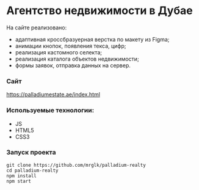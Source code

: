 # Агентство недвижимости в Дубае

На сайте реализовано:

- адаптивная кроссбразуерная верстка по макету из Figma;
- анимации кнопок, появления текса, цифр;
- реализация кастомного селекта;
- реализация каталога объектов недвижимости;
- формы заявок, отправка данных на сервер.

### Сайт

https://palladiumestate.ae/index.html

### Используемые технологии:

* JS
* HTML5
* СSS3

### Запуск проекта

```
git clone https://github.com/mrglk/palladium-realty
cd palladium-realty
npm install
npm start
```
